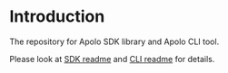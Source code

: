 # Introduction

The repository for Apolo SDK library and Apolo CLI tool.

Please look at [SDK readme](apolo-sdk/README.md) and [CLI readme](apolo-cli/README.md) for details.

